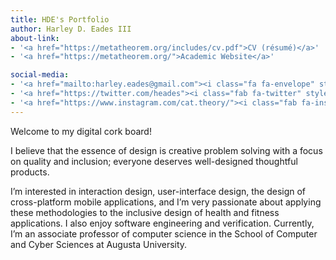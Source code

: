 ```yaml
---
title: HDE's Portfolio
author: Harley D. Eades III
about-link:
- '<a href="https://metatheorem.org/includes/cv.pdf">CV (résumé)</a>'
- '<a href="https://metatheorem.org/">Academic Website</a>'

social-media:
- '<a href="mailto:harley.eades@gmail.com"><i class="fa fa-envelope" style="font-size:36px; color: black;"></i></a><br>Email'
- '<a href="https://twitter.com/heades"><i class="fab fa-twitter" style="font-size:36px; color: black"></i></a><br>Twitter'
- '<a href="https://www.instagram.com/cat.theory/"><i class="fab fa-instagram" style="font-size:36px; color: black"></i></a><br>Instagram'
---
```


Welcome to my digital cork board!

I believe that the essence of design is creative problem solving with a focus on quality and inclusion; everyone deserves well-designed thoughtful products.

I’m interested in interaction design, user-interface design, the design of cross-platform mobile applications, and I’m very passionate about applying these methodologies to the inclusive design of health and fitness applications. I also enjoy software engineering and verification. Currently, I’m an associate professor of computer science in the School of Computer and Cyber Sciences at Augusta University.
